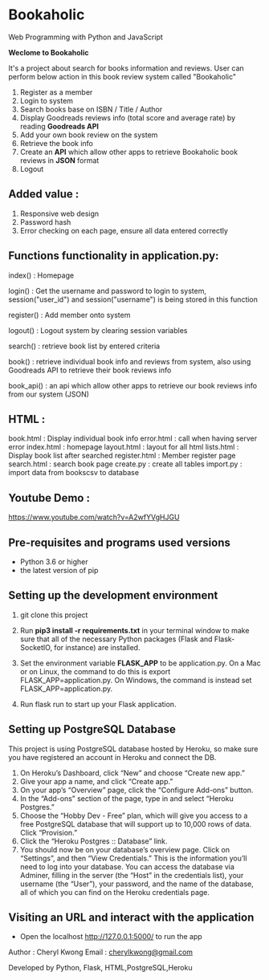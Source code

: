 # Bookaholic

Web Programming with Python and JavaScript

**Weclome to Bookaholic**

It's a project about search for books information and reviews. User can perform below action in this book review system called "Bookaholic"
1. Register as a member
2. Login to system
3. Search books base on ISBN / Title / Author
4. Display Goodreads reviews info (total score and average rate) by reading **Goodreads API**
5. Add your own book review on the system
6. Retrieve the book info
7. Create an **API** which allow other apps to retrieve Bookaholic book reviews in **JSON** format
7. Logout

## Added value :
1. Responsive web design
2. Password hash
3. Error checking on each page, ensure all data entered correctly

## Functions functionality in application.py:
index() : Homepage

login() : Get the username and password to login to system, session("user_id") and session("username") is being stored in this function

register() : Add member onto system

logout() : Logout system by clearing session variables

search() : retrieve book list by entered criteria

book() : retrieve individual book info and reviews from system, also using Goodreads API to retrieve their book reviews info

book_api() : an api which allow other apps to retrieve our book reviews info from our system (JSON)


## HTML :
book.html : Display individual book info
error.html : call when having server error
index.html : homepage
layout.html : layout for all html
lists.html : Display book list after searched
register.html : Member register page
search.html : search book page 
create.py : create all tables 
import.py : import data from bookscsv to database

## Youtube Demo :

https://www.youtube.com/watch?v=A2wfYVgHJGU

## Pre-requisites and programs used versions

-  Python 3.6 or higher
-  the latest version of pip

## Setting up the development environment

1. git clone this project

2. Run **pip3 install -r requirements.txt** in your terminal window to make sure that all of the necessary Python packages (Flask and Flask-SocketIO, for instance) are installed.

3. Set the environment variable **FLASK_APP** to be application.py. On a Mac or on Linux, the command to do this is export FLASK_APP=application.py. On Windows, the command is instead set FLASK_APP=application.py.

4. Run flask run to start up your Flask application.

## Setting up PostgreSQL Database

This project is using PostgreSQL database hosted by Heroku, so make sure you have registered an account in Heroku and connect the DB.

1. On Heroku’s Dashboard, click “New” and choose “Create new app.”
2. Give your app a name, and click “Create app.”
3. On your app’s “Overview” page, click the “Configure Add-ons” button.
4. In the “Add-ons” section of the page, type in and select “Heroku Postgres.”
5. Choose the “Hobby Dev - Free” plan, which will give you access to a free PostgreSQL database that will support up to 10,000 rows of data. Click “Provision.”
6. Click the “Heroku Postgres :: Database” link.
7. You should now be on your database’s overview page. Click on “Settings”, and then “View Credentials.” This is the information you’ll need to log into your database. You can access the database via Adminer, filling in the server (the “Host” in the credentials list), your username (the “User”), your password, and the name of the database, all of which you can find on the Heroku credentials page.

## Visiting an URL and interact with the application

- Open the localhost http://127.0.0.1:5000/ to run the app

Author : Cheryl Kwong Email : cherylkwong@gmail.com

Developed by Python, Flask, HTML,PostgreSQL,Heroku
